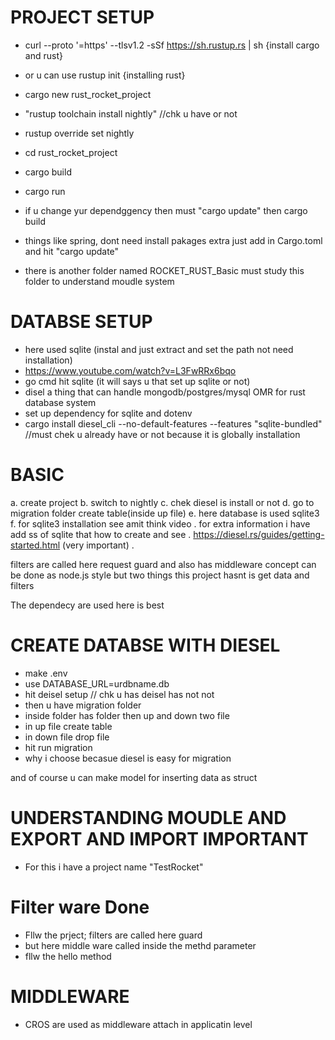 # PROJECT SETUP

- curl --proto '=https' --tlsv1.2 -sSf https://sh.rustup.rs | sh {install cargo and rust}
- or u can use rustup init {installing rust}
- cargo new rust_rocket_project
- "rustup toolchain install nightly" //chk u have or not
- rustup override set nightly
- cd rust_rocket_project
- cargo build
- cargo run

- if u change yur dependggency then must "cargo update" then cargo build
- things like spring, dont need install pakages extra just add in Cargo.toml and hit "cargo update"

- there is another folder named ROCKET_RUST_Basic must study this folder to understand moudle system

# DATABSE SETUP

- here used sqlite (instal and just extract and set the path not need installation)
- https://www.youtube.com/watch?v=L3FwRRx6bqo
- go cmd hit sqlite (it will says u that set up sqlite or not)
- disel a thing that can handle mongodb/postgres/mysql OMR for rust database system
- set up dependency for sqlite and dotenv
- cargo install diesel_cli --no-default-features --features "sqlite-bundled" //must chek u already have or not because it is globally installation

# BASIC

a. create project
b. switch to nightly
c. chek diesel is install or not
d. go to migration folder create table(inside up file)
e. here database is used sqlite3
f. for sqlite3 installation see amit think video
. for extra information i have add ss of sqlite that how to create and see
. https://diesel.rs/guides/getting-started.html (very important)
.

filters are called here request guard and also has middleware concept
can be done as node.js style but two things this project hasnt is get data and filters

The dependecy are used here is best

# CREATE DATABSE WITH DIESEL

- make .env
- use DATABASE_URL=urdbname.db
- hit deisel setup // chk u has deisel has not not
- then u have migration folder
- inside folder has folder then up and down two file
- in up file create table
- in down file drop file
- hit run migration
- why i choose becasue diesel is easy for migration

and of course u can make model for inserting data as struct

# UNDERSTANDING MOUDLE AND EXPORT AND IMPORT IMPORTANT

- For this i have a project name "TestRocket"

# Filter ware Done

- Fllw the prject; filters are called here guard
- but here middle ware called inside the methd parameter
- fllw the hello method

# MIDDLEWARE

- CROS are used as middleware attach in applicatin level
